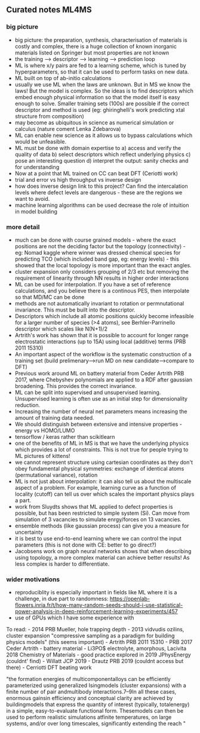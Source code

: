 ## Curated notes ML4MS

### big picture
- big picture: the preparation, synthesis, characterisation of materials is costly and complex, there is a huge collection of known inorganic materials listed on Springer but most properties are not known
- the training --> descriptor --> learning --> prediction loop
- ML is where x/y pairs are fed to a learning scheme, which is tuned by hyperparameters, so that it can be used to perform tasks on new data.
- ML built on top of ab-initio calculations
- usually we use ML when the laws are unknown. But in MS we know the laws! But the model is complex. So the ideas is to find descriptors which embed enough physical information so that the model itself is easy enough to solve. Smaller training sets (100s) are possible if the correct descriptor and method is used (eg: ghiringhelli's work predicting xtal structure from composition)
- may become as ubiquitous in science as numerical simulation or calculus (nature coment Lenka Zdebarova)
- ML can enable new science as it allows us to bypass calculations which would be unfeasible.
- ML must be done with domain expertise to a) access and verify the quality of data b) select descriptors which reflect underlying physics c) pose an interesting question d) interpret the output: sanity checks and for understanding
- Now at a point that ML trained on CC can beat DFT (Ceriotti work)
- trial and error vs high throughput vs inverse design
- how does inverse design link to this project? Can find the intercalation levels where defect levels are dangerous - these are the regions we want to avoid.
-  machine learning algorithms can be used decrease the role of intuition in model building

### more detail
- much can be done with course grained models - where the exact positions are not the deciding factor but the topology (connectivity) - eg: Nomad kaggle where winner was dressed chemical species for predicting TCO (which included band gap, eg: energy levels) - this showed that the local topology is more important than the exact angles.
- cluster expansion only considers grouping of 2/3 etc but removing the requirement of linearity through NN results in higher order interactions
- ML can be used for interpolation. If you have a set of reference calculations, and you believe there is a continous PES, then interpolate so that MD/MC can be done
- methods are not automatically invariant to rotation or permnutational invariance. This must be built into the descriptor.
- Descriptors which include all atomic positions quickly become infeasible for a larger number of species (>4 atoms), see Berhler-Parrinello descriptor which scales like N(N+1)/2
- Artrith's work has shown that it is possible to account for longer range electrostatic interactions (up to 15A) using local (additive) terms (PRB 2011 15310)
- An important aspect of the workflow is the systematic construction of a training set (build prelimenary-->run MD on new candidate-->compare to DFT)
- Previous work around ML on battery material from Ceder Artrith PRB 2017, where Chebyshev polynomials are applied to a RDF after gaussian broadening. This provides the correct invariance.
- ML can be split into supervised and unsupervised learning. Unsupervised learning is often use as an initial step for dimensionality reduction.
- Increasing the number of neural net parameters means increasing the amount of training data needed. 
- We should distinguish between extensive and intensive properties - energy vs HOMO/LUMO
- tensorflow / keras rather than scikitlearn
- one of the benefits of ML in MS is that we have the underlying physics which provides a lot of constraints. This is not true for people trying to ML pictures of kittens!
- we cannot represent structure using cartesian coordinates as they don't obey fundamental physical symmetries: exchange of identical atoms (permutational variance), rotation
- ML is not just about interpolation: it can also tell us about the multiscale aspect of a problem. For example, learning curve as a function of locality (cutoff) can tell us over which scales the important physics plays a part.
- work from Sluydts shows that ML applied to defect properties is possible, but has been restricted to simple system (Si). Can move from simulation of 3 vacancies to simulate enrgy/forces on 13 vacancies.
- ensemble methods (like gaussian process) can give you a measure for uncertainty
- it is best to use end-to-end learning where we can control the input parameters (this is not done with CE: better to go direct?)
- Jacobsens work on graph neural networks shows that when describing using topology, a more complex material can achieve better results! As less complex is harder to differentiate.

### wider motivations
- reproduciblity is especially important in fields like ML where it is a challenge, in due part to randomness: https://openlab-flowers.inria.fr/t/how-many-random-seeds-should-i-use-statistical-power-analysis-in-deep-reinforcement-learning-experiments/457
- use of GPUs which I have some experience with


To read:
	- 2014 PRB Mueller, hole trapping depth
	- 2013 vidvudis ozilins, cluster expansion "compressive sampling as a paradigm for building physics models" (this seems important)
	- Artrith PRB 2011 15310
	- PRB 2017 Ceder Artrith - battery material
	- Li3PO$ electrolyte, amorphous, Lacivita 2018 Chemistry of Materials
	- good practice explored in 2019 JPhysEnergy (couldnt' find)
	- Willatt JCP 2019 
	- Drautz PRB 2019 (couldnt access but there)
	- Cerriotti DFT beating work

"the formation energies of multicomponentalloys can be efficiently parameterized using generalized Isingmodels (cluster expansions) with a finite number of pair andmultibody interactions.7–9In all these cases, enormous gainsin efficiency and conceptual clarity are achieved by buildingmodels  that  express  the  quantity  of  interest  (typically,  totalenergy) in a simple, easy-to-evaluate functional form. Thesemodels can then be used to perform realistic simulations atfinite temperatures, on large systems, and/or over long timescales,  significantly  extending  the  reach  "


